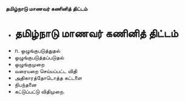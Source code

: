 **தமிழ்நாடு மாணவர் கணினித் திட்டம்**
- # தமிழ்நாடு மாணவர் கணினித் திட்டம்
- n. ஒழுங்குபடுத்துதல்
- ஒழுங்குபடுத்தப்படுதல்
- ஒழுங்குமுறை
- வரையறை செய்யப்பட்ட விதி
- அதிகாரத்தோடொத்த கட்டளை
- நிபந்தனை
- கட்டுப்பட்டு விதிமுறை.

